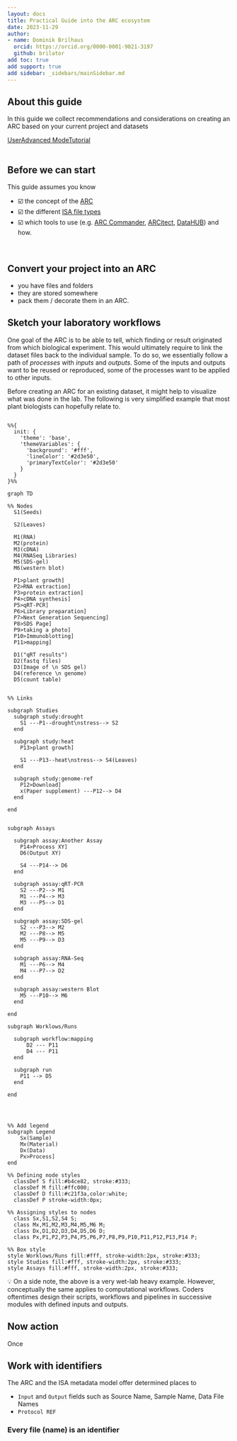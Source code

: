 ```yaml
---
layout: docs
title: Practical Guide into the ARC ecosystem
date: 2023-11-29
author:
- name: Dominik Brilhaus
  orcid: https://orcid.org/0000-0001-9021-3197
  github: brilator
add toc: true
add support: true
add sidebar: _sidebars/mainSidebar.md
---
```


<!-- http://127.0.0.1:8080/docs/guides/ARC-practical-entry.html -->

## About this guide

In this guide we collect recommendations and considerations on creating an ARC based on your current project and datasets

<a href="./index.html">
  <span class="badge-category">User</span><span class="badge-selected" id="badge-advanced">Advanced</span>
  <span class="badge-category">Mode</span><span class="badge-selected" id="badge-tutorial">Tutorial</span>
</a>

<br>
<br>

## Before we can start

<div id="before-start">

This guide assumes you know

- :ballot_box_with_check: the concept of the [ARC](./../implementation/AnnotatedResearchContext.html)
- :ballot_box_with_check: the different [ISA file types](./isa_FileTypes.html)
- :ballot_box_with_check: which tools to use (e.g. [ARC Commander](./../ArcCommanderManual/index.html), [ARCitect](./../ARCitect-Manual/index.html), [DataHUB](./../DataHUB-Manual/index.html)) and how.

<br>

</div>

## Convert your project into an ARC

- you have files and folders
- they are stored somewhere
- pack them / decorate them in an ARC.

## Sketch your laboratory workflows

One goal of the ARC is to be able to tell, which finding or result originated from which biological experiment. This would ultimately require to link the dataset files back to the individual sample. To do so, we essentially follow a path of *processes* with *inputs* and *outputs*. Some of the inputs and outputs want to be reused or reproduced, some of the processes want to be applied to other inputs.

Before creating an ARC for an existing dataset, it might help to visualize what was done in the lab. The following is very simplified example that most plant biologists can hopefully relate to.

```mermaid

%%{
  init: {
    'theme': 'base',
    'themeVariables': {
      'background': '#fff',
      'lineColor': '#2d3e50',
      'primaryTextColor': '#2d3e50'
    }
  }
}%%

graph TD

%% Nodes
  S1(Seeds)

  S2(Leaves)
  
  M1(RNA)
  M2(protein)
  M3(cDNA)
  M4(RNASeq Libraries)
  M5(SDS-gel)
  M6(western blot)
  
  P1>plant growth]
  P2>RNA extraction]
  P3>protein extraction]
  P4>cDNA synthesis]
  P5>qRT-PCR]
  P6>Library preparation]
  P7>Next Generation Sequencing]
  P8>SDS Page]
  P9>taking a photo]
  P10>Immunoblotting]
  P11>mapping]
  
  D1("qRT results")
  D2(fastq files)
  D3(Image of \n SDS gel)
  D4(reference \n genome)
  D5(count table)  


%% Links

subgraph Studies
  subgraph study:drought
    S1 ---P1--drought\nstress--> S2
  end
  
  subgraph study:heat
    P13>plant growth] 

    S1 ---P13--heat\nstress--> S4(Leaves)
  end

  subgraph study:genome-ref
    P12>Download]
    x(Paper supplement) ---P12--> D4
  end

end


subgraph Assays
  
  subgraph assay:Another Assay
    P14>Process XY]
    D6(Output XY)

    S4 ---P14--> D6
  end

  subgraph assay:qRT-PCR
    S2 ---P2--> M1
    M1 ---P4--> M3
    M3 ---P5--> D1
  end
  
  subgraph assay:SDS-gel
    S2 ---P3--> M2
    M2 ---P8--> M5
    M5 ---P9--> D3
  end
    
  subgraph assay:RNA-Seq
    M1 ---P6--> M4
    M4 ---P7--> D2
  end
  
  subgraph assay:western Blot
    M5 ---P10--> M6
  end

end

subgraph Worklows/Runs

  subgraph workflow:mapping
      D2 --- P11
      D4 --- P11    
  end
  
  subgraph run
    P11 --> D5
  end

end




%% Add legend
subgraph Legend
    Sx(Sample)  
    Mx(Material)    
    Dx(Data)
    Px>Process]
end

%% Defining node styles
  classDef S fill:#b4ce82, stroke:#333;
  classDef M fill:#ffc000;
  classDef D fill:#c21f3a,color:white;
  classDef P stroke-width:0px;  

%% Assigning styles to nodes
  class Sx,S1,S2,S4 S;
  class Mx,M1,M2,M3,M4,M5,M6 M;
  class Dx,D1,D2,D3,D4,D5,D6 D;
  class Px,P1,P2,P3,P4,P5,P6,P7,P8,P9,P10,P11,P12,P13,P14 P;

%% Box style
style Worklows/Runs fill:#fff, stroke-width:2px, stroke:#333;
style Studies fill:#fff, stroke-width:2px, stroke:#333;
style Assays fill:#fff, stroke-width:2px, stroke:#333;

```

:bulb: On a side note, the above is a very wet-lab heavy example. However, conceptually the same applies to computational workflows. Coders oftentimes design their scripts, workflows and pipelines in successive modules with defined inputs and outputs.


## Now action

Once 




## Work with identifiers

The ARC and the ISA metadata model offer determined places to 

- `Input` and `Output` fields such as Source Name, Sample Name, Data File Names
- `Protocol REF`


### Every file (name) is an identifier
